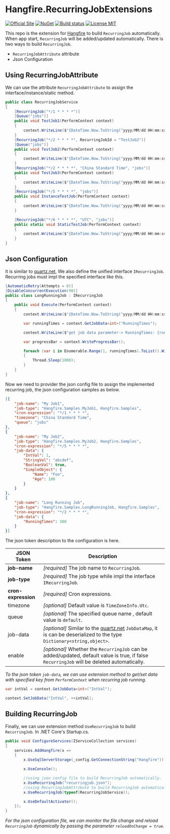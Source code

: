 # Hangfire.RecurringJobExtensions

[![Official Site](https://img.shields.io/badge/site-hangfire.io-blue.svg)](http://hangfire.io)
[![NuGet](https://buildstats.info/nuget/Hangfire.RecurringJobExtensions)](https://www.nuget.org/packages/Hangfire.RecurringJobExtensions/)
[![Build status](https://ci.appveyor.com/api/projects/status/i02yxvu0mvhyv5nk?svg=true)](https://ci.appveyor.com/project/icsharp/hangfire-recurringjobextensions)
[![License MIT](https://img.shields.io/badge/license-MIT-green.svg)](http://opensource.org/licenses/MIT)

This repo is the extension for [Hangfire](https://github.com/HangfireIO/Hangfire) to build `RecurringJob` automatically.
When app start, `RecurringJob` will be added/updated automatically.
There is two ways to build `RecurringJob`.

- `RecurringJobAttribute` attribute
- Json Configuration

## Using RecurringJobAttribute

We can use the attribute `RecurringJobAttribute` to assign the interface/instance/static method.


```csharp
public class RecurringJobService
{
    [RecurringJob("*/1 * * * *")]
    [Queue("jobs")]
    public void TestJob1(PerformContext context)
    {
        context.WriteLine($"{DateTime.Now.ToString("yyyy/MM/dd HH:mm:ss")} TestJob1 Running ...");
    }
    [RecurringJob("*/2 * * * *", RecurringJobId = "TestJob2")]
    [Queue("jobs")]
    public void TestJob2(PerformContext context)
    {
        context.WriteLine($"{DateTime.Now.ToString("yyyy/MM/dd HH:mm:ss")} TestJob2 Running ...");
    }
    [RecurringJob("*/2 * * * *", "China Standard Time", "jobs")]
    public void TestJob3(PerformContext context)
    {
        context.WriteLine($"{DateTime.Now.ToString("yyyy/MM/dd HH:mm:ss")} TestJob3 Running ...");
    }
    [RecurringJob("*/5 * * * *", "jobs")]
    public void InstanceTestJob(PerformContext context)
    {
        context.WriteLine($"{DateTime.Now.ToString("yyyy/MM/dd HH:mm:ss")} InstanceTestJob Running ...");
    }

    [RecurringJob("*/6 * * * *", "UTC", "jobs")]
    public static void StaticTestJob(PerformContext context)
    {
        context.WriteLine($"{DateTime.Now.ToString("yyyy/MM/dd HH:mm:ss")} StaticTestJob Running ...");
    }
}
```

## Json Configuration

It is similar to [quartz.net](http://www.quartz-scheduler.net/), We also define the unified interface `IRecurringJob`.
Recurring jobs must impl the specified interface like this.

```csharp
[AutomaticRetry(Attempts = 0)]
[DisableConcurrentExecution(90)]
public class LongRunningJob : IRecurringJob
{
    public void Execute(PerformContext context)
    {
        context.WriteLine($"{DateTime.Now.ToString("yyyy/MM/dd HH:mm:ss")} LongRunningJob Running ...");

        var runningTimes = context.GetJobData<int>("RunningTimes");

        context.WriteLine($"get job data parameter-> RunningTimes: {runningTimes}");

        var progressBar = context.WriteProgressBar();

        foreach (var i in Enumerable.Range(1, runningTimes).ToList().WithProgress(progressBar))
        {
            Thread.Sleep(1000);
        }
    }
}
```

Now we need to provider the json config file to assign the implemented recurring job, the json configuration samples as below.

```json
[{
    "job-name": "My Job1",
    "job-type": "Hangfire.Samples.MyJob1, Hangfire.Samples",
    "cron-expression": "*/1 * * * *",
    "timezone": "China Standard Time",
    "queue": "jobs"
},
{
    "job-name": "My Job2",
    "job-type": "Hangfire.Samples.MyJob2, Hangfire.Samples",
    "cron-expression": "*/5 * * * *",
    "job-data": {
        "IntVal": 1,
        "StringVal": "abcdef",
        "BooleanVal": true,
        "SimpleObject": {
            "Name": "Foo",
            "Age": 100
        }
    }
},
{
    "job-name": "Long Running Job",
    "job-type": "Hangfire.Samples.LongRunningJob, Hangfire.Samples",
    "cron-expression": "*/2 * * * *",
    "job-data": {
        "RunningTimes": 300
    }
}]
```

The json token description to the configuration is here.

JSON Token | Description
---|---
**job-name** | *[required]* The job name to `RecurringJob`.
**job-type** | *[required]* The job type while impl the interface `IRecurringJob`.
**cron-expression** | *[required]* Cron expressions.
timezone | *[optional]* Default value is `TimeZoneInfo.Utc`.
queue | *[optional]* The specified queue name , default value is `default`.
job-data | *[optional]* Similar to the [quartz.net](http://www.quartz-scheduler.net/) `JobDataMap`, it is can be deserialized to the type `Dictionary<string,object>`.
enable | *[optional]* Whether the `RecurringJob` can be added/updated, default value is true, if false `RecurringJob` will be deleted automatically.

*To the json token `job-data`, we can use extension method to get/set data with specified key from `PerformContext` when recurring job running.*

```csharp
var intVal = context.GetJobData<int>("IntVal");

context.SetJobData("IntVal", ++intVal);
```

## Building RecurringJob

Finally, we can use extension method `UseRecurringJob` to build `RecurringJob`. In .NET Core's Startup.cs.

``` csharp
public void ConfigureServices(IServiceCollection services)
{
    services.AddHangfire(x =>
    {
        x.UseSqlServerStorage(_config.GetConnectionString("Hangfire"));

        x.UseConsole();

        //using json config file to build RecurringJob automatically.
        x.UseRecurringJob("recurringjob.json");
        //using RecurringJobAttribute to build RecurringJob automatically.
        x.UseRecurringJob(typeof(RecurringJobService));

        x.UseDefaultActivator();
    });
}
```

*For the json configuration file, we can monitor the file change and reload `RecurringJob` dynamically by passing the parameter `reloadOnChange = true`.*